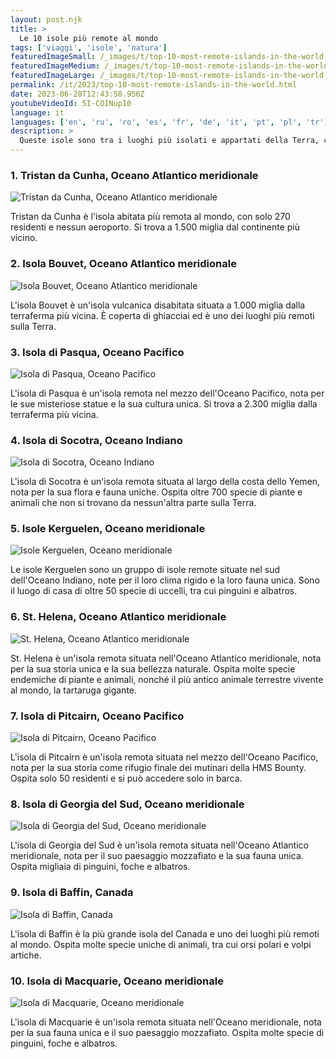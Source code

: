 ```yaml
---
layout: post.njk
title: >
  Le 10 isole più remote al mondo
tags: ['viaggi', 'isole', 'natura']
featuredImageSmall: /_images/t/top-10-most-remote-islands-in-the-world-cover-it-small.webp
featuredImageMedium: /_images/t/top-10-most-remote-islands-in-the-world-cover-it-medium.webp
featuredImageLarge: /_images/t/top-10-most-remote-islands-in-the-world-cover-it-large.webp
permalink: /it/2023/top-10-most-remote-islands-in-the-world.html
date: 2023-06-28T12:43:58.956Z
youtubeVideoId: 5I-COINupI0
language: it
languages: ['en', 'ru', 'ro', 'es', 'fr', 'de', 'it', 'pt', 'pl', 'tr']
description: >
  Queste isole sono tra i luoghi più isolati e appartati della Terra, con accesso limitato e ecosistemi unici.
---
```


### 1. Tristan da Cunha, Oceano Atlantico meridionale

![Tristan da Cunha, Oceano Atlantico meridionale](/_images/0/00f68056d47d2b7e02762f2c8b29aac1-medium.webp)

Tristan da Cunha è l'isola abitata più remota al mondo, con solo 270 residenti e nessun aeroporto. Si trova a 1.500 miglia dal continente più vicino.

### 2. Isola Bouvet, Oceano Atlantico meridionale

![Isola Bouvet, Oceano Atlantico meridionale](/_images/a/a1b9cfc38c4ecdf7b2d5fe7c4b312c63-medium.webp)

L'isola Bouvet è un'isola vulcanica disabitata situata a 1.000 miglia dalla terraferma più vicina. È coperta di ghiacciai ed è uno dei luoghi più remoti sulla Terra.

### 3. Isola di Pasqua, Oceano Pacifico

![Isola di Pasqua, Oceano Pacifico](/_images/a/a18e31c3bb65600a8bbc8854de441e2a-medium.webp)

L'isola di Pasqua è un'isola remota nel mezzo dell'Oceano Pacifico, nota per le sue misteriose statue e la sua cultura unica. Si trova a 2.300 miglia dalla terraferma più vicina.

### 4. Isola di Socotra, Oceano Indiano

![Isola di Socotra, Oceano Indiano](/_images/f/fe97d33f4ea44d06e8a3926fda415511-medium.webp)

L'isola di Socotra è un'isola remota situata al largo della costa dello Yemen, nota per la sua flora e fauna uniche. Ospita oltre 700 specie di piante e animali che non si trovano da nessun'altra parte sulla Terra.

### 5. Isole Kerguelen, Oceano meridionale

![Isole Kerguelen, Oceano meridionale](/_images/a/aa42ee5b8d2d0ce1e2d058c6e864883f-medium.webp)

Le isole Kerguelen sono un gruppo di isole remote situate nel sud dell'Oceano Indiano, note per il loro clima rigido e la loro fauna unica. Sono il luogo di casa di oltre 50 specie di uccelli, tra cui pinguini e albatros.

### 6. St. Helena, Oceano Atlantico meridionale

![St. Helena, Oceano Atlantico meridionale](/_images/7/75f441f264c0c9736c75d44f907e5d79-medium.webp)

St. Helena è un'isola remota situata nell'Oceano Atlantico meridionale, nota per la sua storia unica e la sua bellezza naturale. Ospita molte specie endemiche di piante e animali, nonché il più antico animale terrestre vivente al mondo, la tartaruga gigante.

### 7. Isola di Pitcairn, Oceano Pacifico

![Isola di Pitcairn, Oceano Pacifico](/_images/6/6aa38c5f2928625eabc1f211c2ed4d3a-medium.webp)

L'isola di Pitcairn è un'isola remota situata nel mezzo dell'Oceano Pacifico, nota per la sua storia come rifugio finale dei mutinari della HMS Bounty. Ospita solo 50 residenti e si può accedere solo in barca.

### 8. Isola di Georgia del Sud, Oceano meridionale

![Isola di Georgia del Sud, Oceano meridionale](/_images/2/2123c9220c6163adadeba35a2f96e102-medium.webp)

L'isola di Georgia del Sud è un'isola remota situata nell'Oceano Atlantico meridionale, nota per il suo paesaggio mozzafiato e la sua fauna unica. Ospita migliaia di pinguini, foche e albatros.

### 9. Isola di Baffin, Canada

![Isola di Baffin, Canada](/_images/4/42b95065ca8cd9503c3514bc78de5ffa-medium.webp)

L'isola di Baffin è la più grande isola del Canada e uno dei luoghi più remoti al mondo. Ospita molte specie uniche di animali, tra cui orsi polari e volpi artiche.

### 10. Isola di Macquarie, Oceano meridionale

![Isola di Macquarie, Oceano meridionale](/_images/b/b680f92cc660a43d782eaffec71950fe-medium.webp)

L'isola di Macquarie è un'isola remota situata nell'Oceano meridionale, nota per la sua fauna unica e il suo paesaggio mozzafiato. Ospita molte specie di pinguini, foche e albatros.

